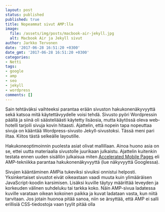 ```yaml
---
layout: post
status: published
published: true
title: Nopeammat sivut AMP:lla
image:
  file: /assets/img/posts/macbook-air-jekyll.jpg
  alt: Macbook Air ja Jekyll sivut
author: Jarkko Tervonen
date: '2017-06-28 16:51:20 +0300'
date_gmt: '2017-06-28 16:51:20 +0300'
categories:
- Netti
tags:
- google
- amp
- seo
- jekyll
- wordpress
comments: []
---
```

Sain tehtäväksi vaihteeksi parantaa erään sivuston hakukonenäkyvyyttä sekä katsoa mitä käytettävyydelle voisi tehdä. Sivusto pyöri Wordpressin päällä ja siinä oli säästeliäästi käytetty lisäosia, mutta käytössä oleva web-hotelli tarjoili sivuja kovin hitaasti. Ajattelin, että nopein tapa nopeuttaa sivuja on kääntää Wordpress-sivusto Jekyll-sivustoksi. Tässä meni pari iltaa. Kiitos tästä selkeälle layoutille.

Hakukoneoptimoinnin puolesta asiat olivat mallillaan. Ainoa huono asia on se, ettei uutta materiaalia sivustolle juurikaan julkaistu. Ajattelin kuitenkin testata ennen uuden sisällön julkaisua miten [Accelerated Mobile Pages](https://www.ampproject.org/) eli AMP-tekniikka parantaa hakukonenäkyvyyttä (lue näkyvyyttä Googlessa).

Sivujen kääntäminen AMPia tukeviksi sivuiksi onnistui helposti. Yksinkertaiset sivustot eivät oikeastaan vaadi muuta kuin ylimääräisen JavaScript-koodin karsimisen. Lisäksi kuville täytyy määrittää leveyden ja korkeuden välinen suhdeluku tai tarkka koko. Näin AMP-sivua ladatessa kuville varataan oikean kokoinen paikka ja kuvat ladataan vasta, kun niitä tarvitaan. Jos jotain huonoa pitää sanoa, niin se ärsyttää, että AMP ei salli erillisiä CSS-tiedostoja vaan tyylit pitää olla <style>-tagin sisällä sivun <head>-tagin sisällä. Tämä aiheuttaa sen, että esimerkiksi Jekylliä käyttäessä jokainen sivu pitää uudelleen buildata CSS:ää päivittäessä.

Sivuista olisi voinut tehdä erilliset AMP-sivut, mutta päätin tehdä sivuista vain AMP-versiot. En tiedä onko tämä huono vai hyvä asia. Lähes samalla vaivalla tämä blogisivusto päivittyi myös AMP-aikakauteen. Sivujen latausnopeus on tietysti pienempi, mutta vielä en osaa sanoa kuinka paljon muutos on vaikuttanut hakukonenäkyvyyteen. Kerron tästä myöhemmin, kun saan tuloksia aikaiseksi.
